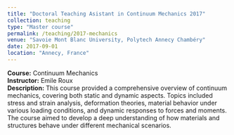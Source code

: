 ```yaml
---
title: "Doctoral Teaching Asistant in Continuum Mechanics 2017"
collection: teaching
type: "Master course"
permalink: /teaching/2017-mechanics
venue: "Savoie Mont Blanc University, Polytech Annecy Chambéry"
date: 2017-09-01
location: "Annecy, France"
---
```


**Course:** Continuum Mechanics  
**Instructor:** Emile Roux  
**Description:** This course provided a comprehensive overview of continuum mechanics, covering both static and dynamic aspects. Topics included stress and strain analysis, deformation theories, material behavior under various loading conditions, and dynamic responses to forces and moments. The course aimed to develop a deep understanding of how materials and structures behave under different mechanical scenarios.